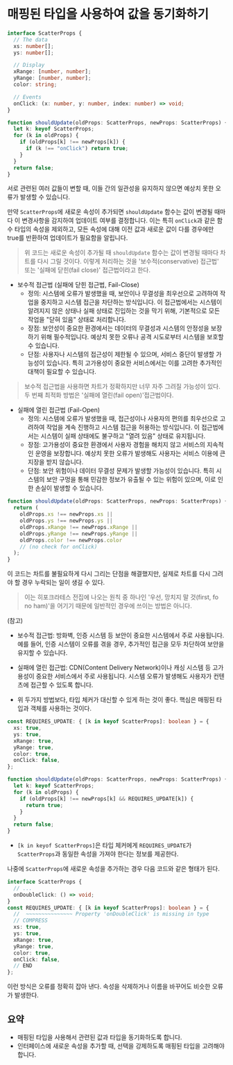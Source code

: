 # 매핑된 타입을 사용하여 값을 동기화하기

```ts
interface ScatterProps {
  // The data
  xs: number[];
  ys: number[];

  // Display
  xRange: [number, number];
  yRange: [number, number];
  color: string;

  // Events
  onClick: (x: number, y: number, index: number) => void;
}

function shouldUpdate(oldProps: ScatterProps, newProps: ScatterProps) {
  let k: keyof ScatterProps;
  for (k in oldProps) {
    if (oldProps[k] !== newProps[k]) {
      if (k !== "onClick") return true;
    }
  }
  return false;
}
```

서로 관련된 여러 값들이 변할 때, 이들 간의 일관성을 유지하지 않으면 예상치 못한 오류가 발생할 수 있습니다.

만약 `ScatterProps`에 새로운 속성이 추가되면 `shouldUpdate` 함수는 값이 변경될 때마다 이 변경사항을 감지하여 업데이트 여부를 결정합니다. 이는 특히 `onClick`과 같은 함수 타입의 속성을 제외하고, 모든 속성에 대해 이전 값과 새로운 값이 다를 경우에만 true를 반환하여 업데이트가 필요함을 알립니다.

> 위 코드는 새로운 속성이 추가될 때 `shouldUpdate` 함수는 값이 변경될 때마다 차트를 다시 그릴 것이다. 이렇게 처리하는 것을 '보수적(conservative) 접근법' 또는 '실패에 닫힌(fail close)' 접근법이라고 한다.

- 보수적 접근법 (실패에 닫힌 접근법, Fail-Close)
  - 정의: 시스템에 오류가 발생했을 때, 보안이나 무결성을 최우선으로 고려하여 작업을 중지하고 시스템 접근을 차단하는 방식입니다. 이 접근법에서는 시스템이 알려지지 않은 상태나 실패 상태로 진입하는 것을 막기 위해, 기본적으로 모든 작업을 "닫혀 있음" 상태로 처리합니다.
  - 장점: 보안성이 중요한 환경에서는 데이터의 무결성과 시스템의 안정성을 보장하기 위해 필수적입니다. 예상치 못한 오류나 공격 시도로부터 시스템을 보호할 수 있습니다.
  - 단점: 사용자나 시스템의 접근성이 제한될 수 있으며, 서비스 중단이 발생할 가능성이 있습니다. 특히 고가용성이 중요한 서비스에서는 이를 고려한 추가적인 대책이 필요할 수 있습니다.

> 보수적 접근법을 사용하면 차트가 정확하지만 너무 자주 그려질 가능성이 있다. 두 번째 최적화 방법은 '실패에 열린(fail open)'접근법이다.

- 실패에 열린 접근법 (Fail-Open)
  - 정의: 시스템에 오류가 발생했을 때, 접근성이나 사용자의 편의를 최우선으로 고려하여 작업을 계속 진행하고 시스템 접근을 허용하는 방식입니다. 이 접근법에서는 시스템이 실패 상태에도 불구하고 "열려 있음" 상태로 유지됩니다.
  - 장점: 고가용성이 중요한 환경에서 사용자 경험을 해치지 않고 서비스의 지속적인 운영을 보장합니다. 예상치 못한 오류가 발생해도 사용자는 서비스 이용에 큰 지장을 받지 않습니다.
  - 단점: 보안 위험이나 데이터 무결성 문제가 발생할 가능성이 있습니다. 특히 시스템의 보안 구멍을 통해 민감한 정보가 유출될 수 있는 위험이 있으며, 이로 인한 손실이 발생할 수 있습니다.

```ts
function shouldUpdate(oldProps: ScatterProps, newProps: ScatterProps) {
  return (
    oldProps.xs !== newProps.xs ||
    oldProps.ys !== newProps.ys ||
    oldProps.xRange !== newProps.xRange ||
    oldProps.yRange !== newProps.yRange ||
    oldProps.color !== newProps.color
    // (no check for onClick)
  );
}
```

이 코드는 차트를 불필요하게 다시 그리는 단점을 해결했지만, 실제로 차트를 다시 그려야 할 경우 누락되는 일이 생길 수 있다.

> 이는 히포크라테스 전집에 나오는 원칙 중 하나인 '우선, 망치지 말 것(first, fo no ham)'을 어기기 때문에 일반적인 경우에 쓰이는 방법은 아니다.

(참고)

- 보수적 접근법: 방화벽, 인증 시스템 등 보안이 중요한 시스템에서 주로 사용됩니다. 예를 들어, 인증 시스템이 오류를 겪을 경우, 추가적인 접근을 모두 차단하여 보안을 유지할 수 있습니다.
- 실패에 열린 접근법: CDN(Content Delivery Network)이나 캐싱 시스템 등 고가용성이 중요한 서비스에서 주로 사용됩니다. 시스템 오류가 발생해도 사용자가 컨텐츠에 접근할 수 있도록 합니다.

- 위 두가지 방법보다, 타입 체커가 대신할 수 있게 하는 것이 좋다. 핵심은 매핑된 타입과 객체를 사용하는 것이다.

```ts
const REQUIRES_UPDATE: { [k in keyof ScatterProps]: boolean } = {
  xs: true,
  ys: true,
  xRange: true,
  yRange: true,
  color: true,
  onClick: false,
};

function shouldUpdate(oldProps: ScatterProps, newProps: ScatterProps) {
  let k: keyof ScatterProps;
  for (k in oldProps) {
    if (oldProps[k] !== newProps[k] && REQUIRES_UPDATE[k]) {
      return true;
    }
  }
  return false;
}
```

- `[k in keyof ScatterProps]`은 타입 체커에게 `REQUIRES_UPDATE`가 `ScatterProps`과 동일한 속성을 가져야 한다는 정보를 제공한다.

나중에 `ScatterProps`에 새로운 속성을 추가하는 경우 다음 코드와 같은 형태가 된다.

```ts
interface ScatterProps {
  // ...
  onDoubleClick: () => void;
}
const REQUIRES_UPDATE: { [k in keyof ScatterProps]: boolean } = {
  //  ~~~~~~~~~~~~~~~ Property 'onDoubleClick' is missing in type
  // COMPRESS
  xs: true,
  ys: true,
  xRange: true,
  yRange: true,
  color: true,
  onClick: false,
  // END
};
```

이런 방식은 오류를 정확히 잡아 낸다. 속성을 삭제하거나 이름을 바꾸어도 비슷한 오류가 발생한다.

## 요약

- 매핑된 타입을 사용해서 관련된 값과 타입을 동기화하도록 합니다.
- 인터페이스에 새로운 속성을 추가할 때, 선택을 강제하도록 매핑된 타입을 고려해야 합니다.
